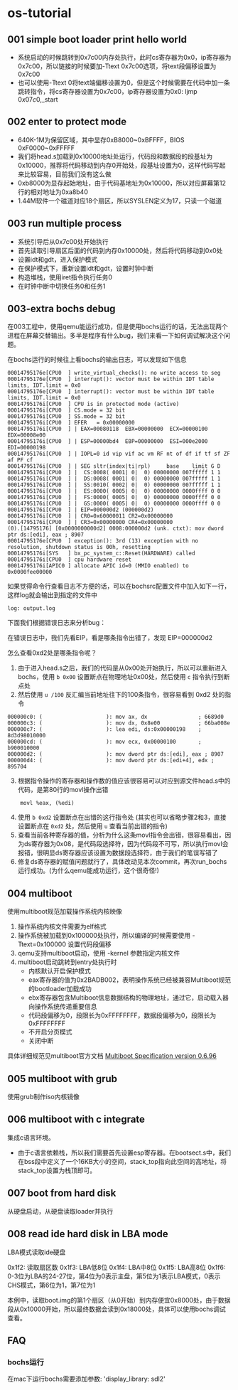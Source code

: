 # os-tutorial

## 001 simple boot loader print hello world

- 系统启动的时候跳转到0x7c00内存处执行，此时cs寄存器为0x0，ip寄存器为0x7c00，所以链接的时候要加-Ttext 0x7c00选项，将text段偏移设置为0x7c00
- 也可以使用-Ttext 0将text端偏移设置为0，但是这个时候需要在代码中加一条跳转指令，将cs寄存器设置为0x7c00，ip寄存器设置为0x0: ljmp $0x07c0,$_start

## 002 enter to protect mode

- 640K-1M为保留区域，其中显存0xB8000~0xBFFFF，BIOS 0xF0000~0xFFFFF
- 我们将head.s加载到0x10000地址处运行，代码段和数据段的段基址为0x10000，推荐将代码移动到内存0开始处，段基址设置为0，这样代码写起来比较容易，目前我们没有这么做
- 0xb8000为显存起始地址，由于代码基地址为0x10000，所以对应屏幕第12行的相对地址为0xa8b40
- 1.44M软件一个磁道对应18个扇区，所以SYSLEN定义为17，只读一个磁道

## 003 run multiple process

- 系统引导后从0x7c00处开始执行
- 首先读取引导扇区后面的代码到内存0x10000处，然后将代码移动到0x0处
- 设置idt和gdt，进入保护模式
- 在保护模式下，重新设置idt和gdt，设置时钟中断
- 构造堆栈，使用iret指令执行任务0
- 在时钟中断中切换任务0和任务1

## 003-extra bochs debug

在003工程中，使用qemu能运行成功，但是使用bochs运行的话，无法出现两个进程在屏幕交替输出。多半是程序有什么bug，我们来看一下如何调试解决这个问题。

在bochs运行的时候往上看bochs的输出日志，可以发现如下信息
```
00014795176e[CPU0  ] write_virtual_checks(): no write access to seg
00014795176e[CPU0  ] interrupt(): vector must be within IDT table limits, IDT.limit = 0x0
00014795176e[CPU0  ] interrupt(): vector must be within IDT table limits, IDT.limit = 0x0
00014795176i[CPU0  ] CPU is in protected mode (active)
00014795176i[CPU0  ] CS.mode = 32 bit
00014795176i[CPU0  ] SS.mode = 32 bit
00014795176i[CPU0  ] EFER   = 0x00000000
00014795176i[CPU0  ] | EAX=00080118  EBX=00000000  ECX=00000100  EDX=00008e00
00014795176i[CPU0  ] | ESP=00000bd4  EBP=00000000  ESI=000e2000  EDI=00000198
00014795176i[CPU0  ] | IOPL=0 id vip vif ac vm RF nt of df if tf sf ZF af PF cf
00014795176i[CPU0  ] | SEG sltr(index|ti|rpl)     base    limit G D
00014795176i[CPU0  ] |  CS:0008( 0001| 0|  0) 00000000 007fffff 1 1
00014795176i[CPU0  ] |  DS:0008( 0001| 0|  0) 00000000 007fffff 1 1
00014795176i[CPU0  ] |  SS:0010( 0002| 0|  0) 00000000 007fffff 1 1
00014795176i[CPU0  ] |  ES:0000( 0005| 0|  0) 00000000 0000ffff 0 0
00014795176i[CPU0  ] |  FS:0000( 0005| 0|  0) 00000000 0000ffff 0 0
00014795176i[CPU0  ] |  GS:0000( 0005| 0|  0) 00000000 0000ffff 0 0
00014795176i[CPU0  ] | EIP=000000d2 (000000d2)
00014795176i[CPU0  ] | CR0=0x60000011 CR2=0x00000000
00014795176i[CPU0  ] | CR3=0x00000000 CR4=0x00000000
(0).[14795176] [0x0000000000d2] 0008:000000d2 (unk. ctxt): mov dword ptr ds:[edi], eax ; 8907
00014795176e[CPU0  ] exception(): 3rd (13) exception with no resolution, shutdown status is 00h, resetting
00014795176i[SYS   ] bx_pc_system_c::Reset(HARDWARE) called
00014795176i[CPU0  ] cpu hardware reset
00014795176i[APIC0 ] allocate APIC id=0 (MMIO enabled) to 0x0000fee00000
```

如果觉得命令行查看日志不方便的话，可以在bochsrc配置文件中加入如下一行，这样log就会输出到指定的文件中
```
log: output.log
```

下面我们根据错误日志来分析bug：

在错误日志中，我们先看EIP，看是哪条指令出错了，发现 EIP=000000d2

怎么查看0xd2处是哪条指令呢？

1. 由于进入head.s之后，我们的代码是从0x00处开始执行，所以可以重新进入bochs，使用 `b 0x00` 设置断点在物理地址0x00处，然后使用 `c` 指令执行到断点处
2. 然后使用 `u /100` 反汇编当前地址往下的100条指令，很容易看到 0xd2 处的指令
```
000000c0: (                    ): mov ax, dx                ; 6689d0
000000c3: (                    ): mov dx, 0x8e00            ; 66ba008e
000000c7: (                    ): lea edi, ds:0x00000198    ; 8d3d98010000
000000cd: (                    ): mov ecx, 0x00000100       ; b900010000
000000d2: (                    ): mov dword ptr ds:[edi], eax ; 8907
000000d4: (                    ): mov dword ptr ds:[edi+4], edx ; 895704

```
3. 根据指令操作的寄存器和操作数的值应该很容易可以对应到源文件head.s中的代码，是第80行的movl操作出错
```
    movl %eax, (%edi)
```
4. 使用 `b 0xd2` 设置断点在出错的这行指令处 (其实也可以省略步骤2和3，直接设置断点在 `0xd2` 处，然后使用 `u` 查看当前出错的指令)
5. 查看当前各种寄存器的值，分析为什么这条movl指令会出错，很容易看出，因为ds寄存器为0x08，是代码段选择符，因为代码段不可写，所以执行movl会报错，很明显ds寄存器应该设置为数据段选择符，由于我们的笔误写错了
6. 修复ds寄存器的赋值问题就行了，具体改动见本次commit，再次run_bochs运行成功。(为什么qemu能成功运行，这个很奇怪!)

## 004 multiboot

使用multiboot规范加载操作系统内核映像

1. 操作系统内核文件需要为elf格式
2. 操作系统被加载到0x100000处执行，所以编译的时候需要使用 -Ttext=0x100000 设置代码段偏移
3. qemu支持multiboot启动，使用 -kernel 参数指定内核文件
4. multiboot启动跳转到entry处执行时
   - 内核默认开启保护模式
   - eax寄存器的值为0x2BADB002，表明操作系统已经被兼容Multiboot规范的bootloader加载成功
   - ebx寄存器包含Multiboot信息数据结构的物理地址，通过它，启动载入器向操作系统传递重要信息
   - 代码段偏移为0，段限长为0xFFFFFFFF，数据段偏移为0，段限长为0xFFFFFFFF
   - 不开启分页模式
   - 关闭中断

具体详细规范见multiboot官方文档 [Multiboot Specification version 0.6.96](https://www.gnu.org/software/grub/manual/multiboot/multiboot.html)

## 005 multiboot with grub

使用grub制作iso内核镜像

## 006 multiboot with c integrate

集成c语言环境。

- 由于c语言依赖栈，所以我们需要首先设置esp寄存器。在bootsect.s中，我们在bss段中定义了一个16KB大小的空间，stack_top指向此空间的高地址，将stack_top设置为栈顶即可。

## 007 boot from hard disk

从硬盘启动，从硬盘读取loader并执行

## 008 read ide hard disk in LBA mode

LBA模式读取ide硬盘

0x1f2: 读取扇区数
0x1f3: LBA低8位
0x1f4: LBA中8位
0x1f5: LBA高8位
0x1f6: 0-3位为LBA的24-27位，第4位为0表示主盘，第5位为1表示LBA模式，0表示CHS模式，第6位为1，第7位为1

本例中，读取boot.img的第1个扇区（从0开始）到内存便宜0x8000处，由于数据段从0x10000开始，所以最终数据会读到0x18000处，具体可以使用bochs调试查看。


## FAQ

### bochs运行

在mac下运行bochs需要添加参数: 'display_library: sdl2'
